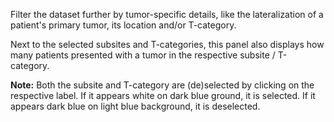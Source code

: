 Filter the dataset further by tumor-specific details, like the lateralization of a patient's primary tumor, its location and/or T-category.

Next to the selected subsites and T-categories, this panel also displays how many patients presented with a tumor in the respective subsite / T-category.

<p class="notification is-info is-light">
    <strong>Note:</strong> Both the subsite and T-category are (de)selected by clicking on the respective label. If it appears white on dark blue ground, it is selected. If it appears dark blue on light blue background, it is deselected.
</p>